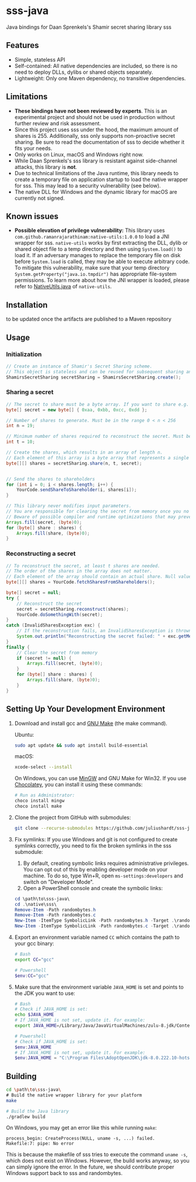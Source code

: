 # sss-java
Java bindings for Daan Sprenkels's Shamir secret sharing library sss

## Features
* Simple, stateless API
* Self-contained: All native dependencies are included, so there is no need to deploy DLLs, dylibs or shared objects separately.
* Lightweight: Only one Maven dependency, no transitive dependencies.

## Limitations
* **These bindings have not been reviewed by experts**. This is an experimental project and should not be used in production without further review and risk assessment.
* Since this project uses sss under the hood, the maximum amount of shares is 255. Additionally, sss only supports non-proactive secret sharing. Be sure to read the documentation of sss to decide whether it fits your needs.
* Only works on Linux, macOS and Windows right now.
* While Daan Sprenkels's sss library is resistant against side-channel attacks, this library is **not**.
* Due to technical limitations of the Java runtime, this library needs to create a temporary file on application startup to load the native wrapper for sss. This may lead to a security vulnerability (see below).
* The native DLL for Windows and the dynamic library for macOS are currently not signed.

## Known issues
* **Possible elevation of privilege vulnerability:** This library uses `com.github.ramanrajarathinam:native-utils:1.0.0`  to load a JNI wrapper for sss. `native-utils` works by first extracting the DLL, dylib or shared object file to a temp directory and then using `System.load()` to load it. If an adversary manages to replace the temporary file on disk before `System.load` is called, they may be able to execute arbitrary code. To mitigate this vulnerability, make sure that your temp directory `System.getProperty("java.io.tmpdir")` has appropriate file-system permissions. To learn more about how the JNI wrapper is loaded, please refer to [NativeUtils.java](https://github.com/raman-rajarathinam/native-utils/blob/master/src/main/java/com/nativeutils/NativeUtils.java) of `native-utils`.

## Installation
to be updated once the artifacts are published to a Maven repository

## Usage
### Initialization
```java
// Create an instance of Shamir's Secret Sharing scheme.
// This object is stateless and can be reused for subsequent sharing and reconstruction operations.
ShamirsSecretSharing secretSharing = ShamirsSecretSharing.create();
```

### Sharing a secret
```java
// The secret to share must be a byte array. If you want to share e.g. a string, you need to convert it to a byte array first.
byte[] secret = new byte[] { 0xaa, 0xbb, 0xcc, 0xdd };

// Number of shares to generate. Must be in the range 0 < n < 256
int n = 19;

// Minimum number of shares required to reconstruct the secret. Must be in the range 0 < t <= n
int t = 10;

// Create the shares, which results in an array of length n.
// Each element of this array is a byte array that represents a single share.
byte[][] shares = secretSharing.share(n, t, secret);


// Send the shares to shareholders
for (int i = 0; i < shares.length; i++) {
    YourCode.sendShareToShareholder(i, shares[i]);
}

// This library never modifies input parameters.
// You are responsible for clearing the secret from memory once you no longer need it!
// Beware of possible compiler and runtime optimizations that may prevent the following lines from taking effect.
Arrays.fill(secret, (byte)0);
for (byte[] share : shares) {
    Arrays.fill(share, (byte)0);
}
```

### Reconstructing a secret
```java
// To reconstruct the secret, at least t shares are needed.
// The order of the shares in the array does not matter.
// Each element of the array should contain an actual share. Null values are not allowed.
byte[][] shares = YourCode.fetchSharesFromShareholders();

byte[] secret = null;
try {
    // Reconstruct the secret
    secret = secretSharing.reconstruct(shares);
    YourCode.doSomethingWith(secret);
}
catch (InvalidSharesException exc) {
    // If the reconstruction fails, an InvalidSharesException is thrown.
    System.out.println("Reconstructing the secret failed: " + exc.getMessage());
}
finally {
    // Clear the secret from memory
    if (secret != null) {
        Arrays.fill(secret, (byte)0);
    }
    for (byte[] share : shares) {
        Arrays.fill(share, (byte)0);
    }
}
```

## Setting Up Your Development Environment
1. Download and install gcc and [GNU Make](https://www.gnu.org/software/make/) (the make command).

    Ubuntu:
    ```sh
    sudo apt update && sudo apt install build-essential
    ```

    macOS:
    ```sh
    xcode-select --install
    ```
    On Windows, you can use [MinGW](http://mingw.org/) and GNU Make for Win32. If you use [Chocolatey](https://chocolatey.org/), you can install it using these commands:
    ```powershell
    # Run as Administrator:
    choco install mingw
    choco install make
    ```
1. Clone the project from GitHub with submodules:
    ```sh
    git clone --recurse-submodules https://github.com/juliushardt/sss-java.git
    ```
1. Fix symlinks: If you use Windows and git is not configured to create symlinks correctly, you need to fix the broken symlinks in the sss submodule:
    1. By default, creating symbolic links requires administrative privileges. You can opt out of this by enabling developer mode on your machine. To do so, type Win+R, open `ms-settings:developers` and switch on "Developer Mode".
    1. Open a PowerShell console and create the symbolic links:
    ```powershell
    cd \path\to\sss-java\
    cd .\native\sss\
    Remove-Item -Path randombytes.h
    Remove-Item -Path randombytes.c
    New-Item -ItemType SymbolicLink -Path randombytes.h -Target .\randombytes\randombytes.h
    New-Item -ItemType SymbolicLink -Path randombytes.c -Target .\randombytes\randombytes.c
    ```
1. Export an environment variable named `CC` which contains the path to your gcc binary:
    ```sh
    # Bash
    export CC="gcc"
    ```
    ```powershell
    # Powershell
    $env:CC="gcc"
    ```
1. Make sure that the environment variable `JAVA_HOME` is set and points to the JDK you want to use:
    ```sh
    # Bash
    # Check if JAVA_HOME is set:
    echo $JAVA_HOME
    # If JAVA_HOME is not set, update it. For example:
    export JAVA_HOME=/Library/Java/JavaVirtualMachines/zulu-8.jdk/Contents/Home
    ```
    ```powershell
    # Powershell
    # Check if JAVA_HOME is set:
    $env:JAVA_HOME
    # If JAVA_HOME is not set, update it. For example:
    $env:JAVA_HOME = "C:\Program Files\AdoptOpenJDK\jdk-8.0.222.10-hotspot\"
    ```

## Building
```sh
cd \path\to\sss-java\
# Build the native wrapper library for your platform
make

# Build the Java library
./gradlew build
```
On Windows, you may get an error like this while running `make`:
```
process_begin: CreateProcess(NULL, uname -s, ...) failed.
Makefile:7: pipe: No error
```
This is because the makefile of sss tries to execute the command `uname -s`, which does not exist on Windows. However, the build works anyway, so you can simply ignore the error. In the future, we should contribute proper Windows support back to sss and randombytes.
<!-- Windows: MinGW, CC env variable, fix symlinks, Developer mode for symlinks without admin, clone with submodules, JAVA_HOME -->